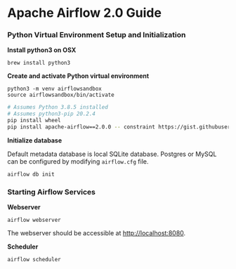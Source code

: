 # Apache Airflow 2.0 Guide
### Python Virtual Environment Setup and Initialization
**Install python3 on OSX**
```shell
brew install python3
```

**Create and activate Python virtual environment**
```shell
python3 -m venv airflowsandbox
source airflowsandbox/bin/activate
```

```bash
# Assumes Python 3.8.5 installed
# Assumes python3-pip 20.2.4
pip install wheel
pip install apache-airflow==2.0.0 -- constraint https://gist.githubusercontent.com/cjtravis/8c9c136e3cd20e513c9c253a7275f8fc/raw/5da51f9fe99266562723fdfb3e11d3b6ac727711/constraint.txt
```

**Initialize database**

Default metadata database is local SQLite database. Postgres or MySQL can be configured by modifying `airflow.cfg` file.
```shell
airflow db init
```

### Starting Airflow Services
**Webserver**
```shell
airflow webserver 

```
The webserver should be accessible at [http://localhost:8080](http://localhost:8080).

**Scheduler**
```shell
airflow scheduler
```

